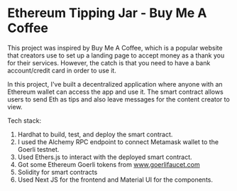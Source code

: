 # Ethereum Tipping Jar - Buy Me A Coffee

This project was inspired by Buy Me A Coffee, which is a popular website that creators use to set up a landing page to accept money as a thank you for their services. However, the catch is that you need to have a bank account/credit card in order to use it. 

In this project, I've built a decentralized application where anyone with an Ethereum wallet can access the app and use it. The smart contract allows users to send Eth as tips and also leave messages for the content creator to view. 

Tech stack:

1. Hardhat to build, test, and deploy the smart contract.
2. I used the Alchemy RPC endpoint to connect Metamask wallet to the Goerli testnet.  
3. Used Ethers.js to interact with the deployed smart contract. 
4. Got some Ethereum Goerli tokens from www.goerlifaucet.com
5. Solidity for smart contracts 
6. Used Next JS for the frontend and Material UI for the components. 

